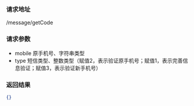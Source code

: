 ### 请求地址

/message/getCode

### 请求参数
 
* mobile 原手机号、字符串类型
* type 短信类型、整数类型（赋值2，表示验证原手机号；赋值1，表示完善信息验证；赋值3，表示验证新手机号）

### 返回结果

```json
{}
```
